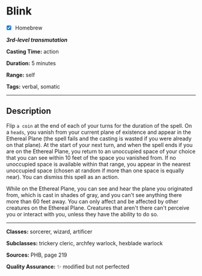 # Blink

- [x] Homebrew

***3rd-level transmutation***

**Casting Time:** action

**Duration:** 5 minutes

**Range:** self

**Tags:** verbal, somatic

---

## Description
Flip `a coin` at the end of each of your turns for the duration of the spell.
On a `heads`, you vanish from your current plane of existence and appear in the Ethereal Plane (the spell fails and the casting is wasted if you were already on that plane).
At the start of your next turn, and when the spell ends if you are on the Ethereal Plane, you return to an unoccupied space of your choice that you can see within 10 feet of the space you vanished from.
If no unoccupied space is available within that range, you appear in the nearest unoccupied space (chosen at random if more than one space is equally near).
You can dismiss this spell as an action.

While on the Ethereal Plane, you can see and hear the plane you originated from, which is cast in shades of gray, and you can't see anything there more than 60 feet away.
You can only affect and be affected by other creatures on the Ethereal Plane.
Creatures that aren't there can't perceive you or interact with you, unless they have the ability to do so.

---

**Classes:** sorcerer, wizard, artificer

**Subclasses:** trickery cleric, archfey warlock, hexblade warlock

**Sources:** PHB, page 219

**Quality Assurance:** :sparkles: modified but not perfected
